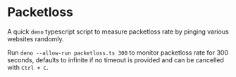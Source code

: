 # Packetloss

A quick `deno` typescript script to measure packetloss rate by pinging various websites randomly.

Run `deno --allow-run packetloss.ts 300` to monitor packetloss rate for 300 seconds, defaults to infinite if no timeout is provided and can be cancelled with `Ctrl + C`.
